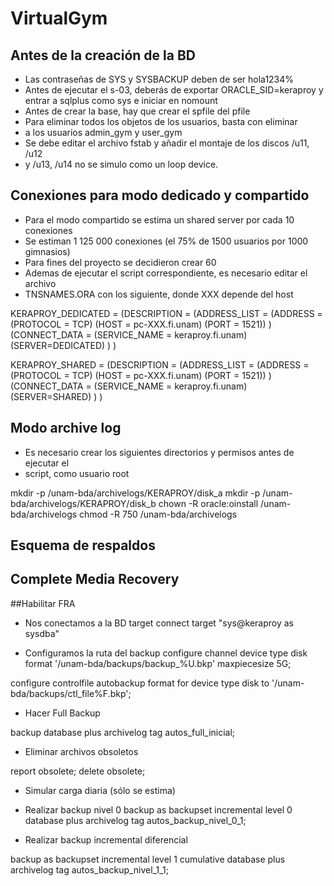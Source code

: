 # VirtualGym

## Antes de la creación de la BD
- Las contraseñas de SYS y SYSBACKUP deben de ser hola1234%
- Antes de ejecutar el s-03, deberás de exportar ORACLE_SID=keraproy
y entrar a sqlplus como sys e iniciar en nomount
- Antes de crear la base, hay que crear el spfile del pfile
- Para eliminar todos los objetos de los usuarios, basta con eliminar
- a los usuarios admin_gym y user_gym
- Se debe editar el archivo fstab y añadir el montaje de los discos /u11, /u12
- y /u13, /u14 no se simulo como un loop device.

## Conexiones para modo dedicado y compartido
- Para el modo compartido se estima un shared server por cada 10 conexiones
- Se estiman 1 125 000 conexiones (el 75% de 1500 usuarios por 1000 gimnasios)
- Para fines del proyecto se decidieron crear 60
- Ademas de ejecutar el script correspondiente, es necesario editar el archivo
- TNSNAMES.ORA con los siguiente, donde XXX depende del host

KERAPROY_DEDICATED =
 (DESCRIPTION =
  (ADDRESS_LIST =
   (ADDRESS = (PROTOCOL = TCP) (HOST = pc-XXX.fi.unam) (PORT = 1521))
  )
  (CONNECT_DATA =
   (SERVICE_NAME = keraproy.fi.unam)
   (SERVER=DEDICATED)
  )
 )

KERAPROY_SHARED =
 (DESCRIPTION =
  (ADDRESS_LIST =
   (ADDRESS = (PROTOCOL = TCP) (HOST = pc-XXX.fi.unam) (PORT = 1521))
  )
  (CONNECT_DATA =
   (SERVICE_NAME = keraproy.fi.unam)
   (SERVER=SHARED)
  )
 )

## Modo archive log
- Es necesario crear los siguientes directorios y permisos antes de ejecutar el 
- script, como usuario root

mkdir -p /unam-bda/archivelogs/KERAPROY/disk_a
mkdir -p /unam-bda/archivelogs/KERAPROY/disk_b
chown -R oracle:oinstall /unam-bda/archivelogs
chmod -R 750 /unam-bda/archivelogs

## Esquema de respaldos

## Complete Media Recovery

##Habilitar FRA
- Nos conectamos a la BD target
connect target "sys@keraproy as sysdba"

- Configuramos la ruta del backup
configure channel device type disk format '/unam-bda/backups/backup_%U.bkp' maxpiecesize 5G;

configure controlfile autobackup format for device type disk to '/unam-bda/backups/ctl_file%F.bkp';

- Hacer Full Backup

backup database plus archivelog tag autos_full_inicial;

- Eliminar archivos obsoletos

report obsolete;
delete obsolete;

- Simular carga diaria (sólo se estima)

- Realizar backup nivel 0
backup as backupset incremental level 0 database plus archivelog tag autos_backup_nivel_0_1; 

- Realizar backup incremental diferencial

backup as backupset incremental level 1 cumulative database plus archivelog tag autos_backup_nivel_1_1;






